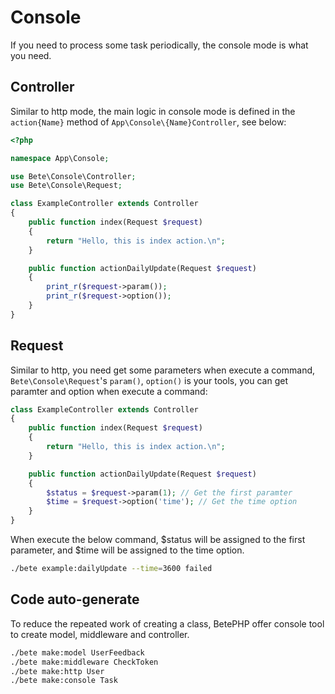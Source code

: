 # Console

If you need to process some task periodically, the console mode is what you need.

## Controller
Similar to http mode, the main logic in console mode is defined in the `action{Name}` method of `App\Console\{Name}Controller`, see below:

```php
<?php

namespace App\Console;

use Bete\Console\Controller;
use Bete\Console\Request;

class ExampleController extends Controller
{
    public function index(Request $request)
    {
        return "Hello, this is index action.\n";
    }

    public function actionDailyUpdate(Request $request)
    {
        print_r($request->param()); 
        print_r($request->option());
    }
}
```

## Request
Similar to http, you need get some parameters when execute a command, `Bete\Console\Request`'s `param()`, `option()` is your tools, you can get paramter and option when execute a command:

```php
class ExampleController extends Controller
{
    public function index(Request $request)
    {
        return "Hello, this is index action.\n";
    }

    public function actionDailyUpdate(Request $request)
    {
        $status = $request->param(1); // Get the first paramter
        $time = $request->option('time'); // Get the time option
    }
}
```

When execute the below command, $status will be assigned to the first parameter, and $time will be assigned to the time option.

```bash
./bete example:dailyUpdate --time=3600 failed
```

## Code auto-generate

To reduce the repeated work of creating a class, BetePHP offer console tool to create model, middleware and controller.

```bash
./bete make:model UserFeedback
./bete make:middleware CheckToken
./bete make:http User
./bete make:console Task
```
